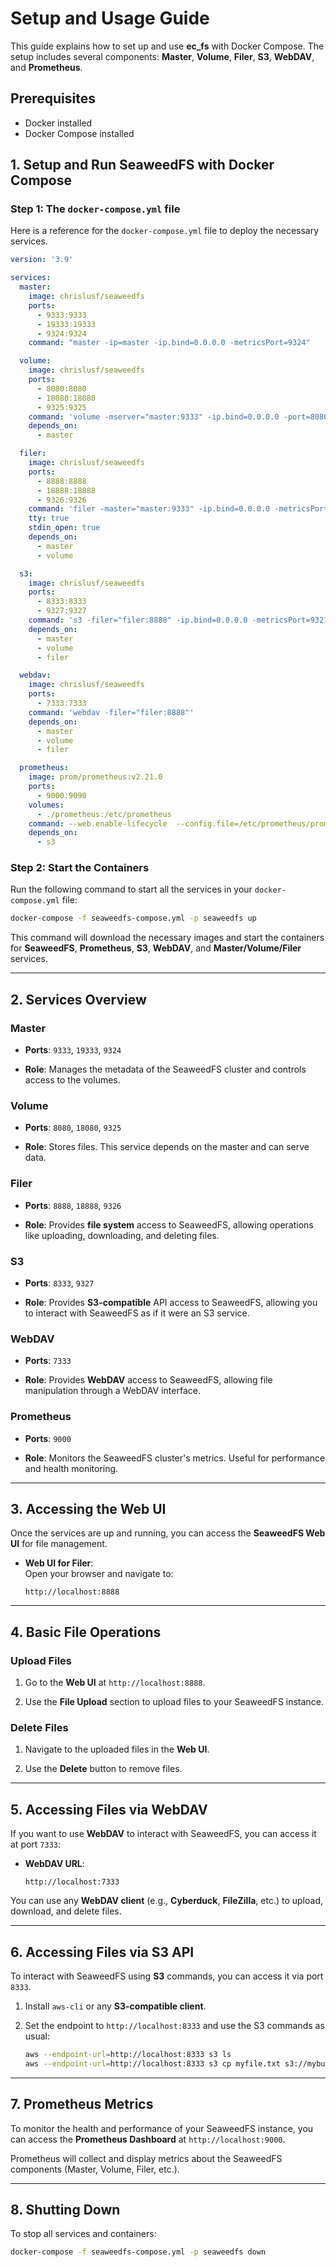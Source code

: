 # Setup and Usage Guide

This guide explains how to set up and use **ec_fs** with Docker Compose. The setup includes several components: **Master**, **Volume**, **Filer**, **S3**, **WebDAV**, and **Prometheus**.

## Prerequisites

-   Docker installed
-   Docker Compose installed
    
## 1. **Setup and Run SeaweedFS with Docker Compose**

### Step 1: The `docker-compose.yml` file

Here is a reference for the `docker-compose.yml` file to deploy the necessary services.

```yaml
version: '3.9'

services:
  master:
    image: chrislusf/seaweedfs
    ports:
      - 9333:9333
      - 19333:19333
      - 9324:9324
    command: "master -ip=master -ip.bind=0.0.0.0 -metricsPort=9324"

  volume:
    image: chrislusf/seaweedfs
    ports:
      - 8080:8080
      - 18080:18080
      - 9325:9325
    command: 'volume -mserver="master:9333" -ip.bind=0.0.0.0 -port=8080  -metricsPort=9325'
    depends_on:
      - master

  filer:
    image: chrislusf/seaweedfs
    ports:
      - 8888:8888
      - 18888:18888
      - 9326:9326
    command: 'filer -master="master:9333" -ip.bind=0.0.0.0 -metricsPort=9326'
    tty: true
    stdin_open: true
    depends_on:
      - master
      - volume

  s3:
    image: chrislusf/seaweedfs
    ports:
      - 8333:8333
      - 9327:9327
    command: 's3 -filer="filer:8888" -ip.bind=0.0.0.0 -metricsPort=9327'
    depends_on:
      - master
      - volume
      - filer

  webdav:
    image: chrislusf/seaweedfs
    ports:
      - 7333:7333
    command: 'webdav -filer="filer:8888"'
    depends_on:
      - master
      - volume
      - filer

  prometheus:
    image: prom/prometheus:v2.21.0
    ports:
      - 9000:9090
    volumes:
      - ./prometheus:/etc/prometheus
    command: --web.enable-lifecycle  --config.file=/etc/prometheus/prometheus.yml
    depends_on:
      - s3
```

### Step 2: Start the Containers

Run the following command to start all the services in your `docker-compose.yml` file:

```sh
docker-compose -f seaweedfs-compose.yml -p seaweedfs up
```

This command will download the necessary images and start the containers for **SeaweedFS**, **Prometheus**, **S3**, **WebDAV**, and **Master/Volume/Filer** services.

----------

## 2. **Services Overview**

### Master

-   **Ports**: `9333`, `19333`, `9324`
    
-   **Role**: Manages the metadata of the SeaweedFS cluster and controls access to the volumes.
    

### Volume

-   **Ports**: `8080`, `18080`, `9325`
    
-   **Role**: Stores files. This service depends on the master and can serve data.
    

### Filer

-   **Ports**: `8888`, `18888`, `9326`
    
-   **Role**: Provides **file system** access to SeaweedFS, allowing operations like uploading, downloading, and deleting files.
    

### S3

-   **Ports**: `8333`, `9327`
    
-   **Role**: Provides **S3-compatible** API access to SeaweedFS, allowing you to interact with SeaweedFS as if it were an S3 service.
    

### WebDAV

-   **Ports**: `7333`
    
-   **Role**: Provides **WebDAV** access to SeaweedFS, allowing file manipulation through a WebDAV interface.
    

### Prometheus

-   **Ports**: `9000`
    
-   **Role**: Monitors the SeaweedFS cluster's metrics. Useful for performance and health monitoring.
    

----------

## 3. **Accessing the Web UI**

Once the services are up and running, you can access the **SeaweedFS Web UI** for file management.

-   **Web UI for Filer**:  
    Open your browser and navigate to:
    
    ```
    http://localhost:8888
    ```
    

----------

## 4. **Basic File Operations**

### Upload Files

1.  Go to the **Web UI** at `http://localhost:8888`.
    
2.  Use the **File Upload** section to upload files to your SeaweedFS instance.
    

### Delete Files

1.  Navigate to the uploaded files in the **Web UI**.
    
2.  Use the **Delete** button to remove files.
    

----------

## 5. **Accessing Files via WebDAV**

If you want to use **WebDAV** to interact with SeaweedFS, you can access it at port `7333`:

-   **WebDAV URL**:
    
    ```
    http://localhost:7333    
    ```
    

You can use any **WebDAV client** (e.g., **Cyberduck**, **FileZilla**, etc.) to upload, download, and delete files.

----------

## 6. **Accessing Files via S3 API**

To interact with SeaweedFS using **S3** commands, you can access it via port `8333`.

1.  Install `aws-cli` or any **S3-compatible client**.
    
2.  Set the endpoint to `http://localhost:8333` and use the S3 commands as usual:
    
    ```sh
    aws --endpoint-url=http://localhost:8333 s3 ls
    aws --endpoint-url=http://localhost:8333 s3 cp myfile.txt s3://mybucket/
    ```
    

----------

## 7. **Prometheus Metrics**

To monitor the health and performance of your SeaweedFS instance, you can access the **Prometheus Dashboard** at `http://localhost:9000`.

Prometheus will collect and display metrics about the SeaweedFS components (Master, Volume, Filer, etc.).

----------

## 8. **Shutting Down**

To stop all services and containers:

```sh
docker-compose -f seaweedfs-compose.yml -p seaweedfs down
```